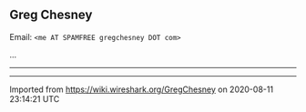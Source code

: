 ## Greg Chesney

Email: `<me AT SPAMFREE gregchesney DOT com>`

...

-----

---

Imported from https://wiki.wireshark.org/GregChesney on 2020-08-11 23:14:21 UTC
